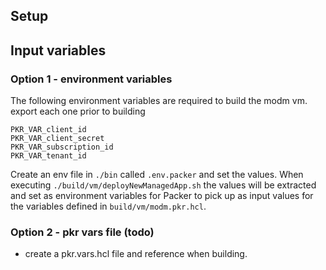 
## Setup

## Input variables

### Option 1 - environment variables

The following environment variables are required to build the modm vm. export each one prior to building

```
PKR_VAR_client_id
PKR_VAR_client_secret
PKR_VAR_subscription_id
PKR_VAR_tenant_id
```

Create an env file in `./bin` called `.env.packer` and set the values. When executing `./build/vm/deployNewManagedApp.sh` the values will be extracted and set as environment variables for Packer to pick up as input values for the variables defined in `build/vm/modm.pkr.hcl`.

### Option 2 - pkr vars file (todo)

- create a pkr.vars.hcl file and reference when building.
